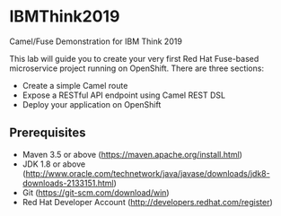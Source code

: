 # IBMThink2019
Camel/Fuse Demonstration for IBM Think 2019

This lab will guide you to create your very first Red Hat Fuse-based microservice project running on OpenShift. There are three sections:

- Create a simple Camel route
- Expose a RESTful API endpoint using Camel REST DSL
- Deploy your application on OpenShift

## Prerequisites

- Maven 3.5 or above (https://maven.apache.org/install.html)
- JDK 1.8 or above (http://www.oracle.com/technetwork/java/javase/downloads/jdk8-downloads-2133151.html)
- Git (https://git-scm.com/download/win)
- Red Hat Developer Account (http://developers.redhat.com/register)
